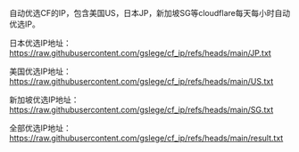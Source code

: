自动优选CF的IP，包含美国US，日本JP，新加坡SG等cloudflare每天每小时自动优选IP。


日本优选IP地址：https://raw.githubusercontent.com/gslege/cf_ip/refs/heads/main/JP.txt

美国优选IP地址：https://raw.githubusercontent.com/gslege/cf_ip/refs/heads/main/US.txt

新加坡优选IP地址：https://raw.githubusercontent.com/gslege/cf_ip/refs/heads/main/SG.txt

全部优选IP地址：https://raw.githubusercontent.com/gslege/cf_ip/refs/heads/main/result.txt

